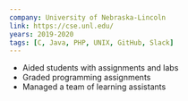 ```yaml
---
company: University of Nebraska-Lincoln
link: https://cse.unl.edu/
years: 2019-2020
tags: [C, Java, PHP, UNIX, GitHub, Slack]
---
```


* Aided students with assignments and labs
* Graded programming assignments
* Managed a team of learning assistants

